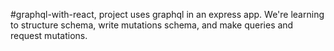 #graphql-with-react, project uses graphql in an express app. We're learning to structure schema, write mutations schema, and make queries and request mutations.
